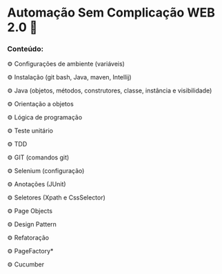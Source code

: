 # Automação Sem Complicação WEB 2.0 🤖

### Conteúdo:

⚙️ Configurações de ambiente (variáveis)

⚙️ Instalação (git bash, Java, maven, Intellij)

⚙️ Java (objetos, métodos, construtores, classe, instância e visibilidade)

⚙️ Orientação a objetos

⚙️ Lógica de programação

⚙️ Teste unitário

⚙️ TDD

⚙️ GIT (comandos git)

⚙️ Selenium (configuração)

⚙️ Anotações (JUnit)

⚙️ Seletores (Xpath e CssSelector)

⚙️ Page Objects

⚙️ Design Pattern

⚙️ Refatoração

⚙️ PageFactory*

⚙️ Cucumber
